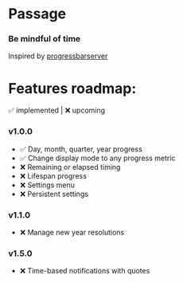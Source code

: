 # Passage

### Be mindful of time

Inspired by [progressbarserver](https://progressbarserver.appspot.com/)

# Features roadmap:

✅ implemented | ❌ upcoming

### v1.0.0

- ✅ Day, month, quarter, year progress
- ✅ Change display mode to any progress metric
- ❌ Remaining or elapsed timing
- ❌ Lifespan progress
- ❌ Settings menu
- ❌ Persistent settings

### v1.1.0

- ❌ Manage new year resolutions

### v1.5.0

- ❌ Time-based notifications with quotes
